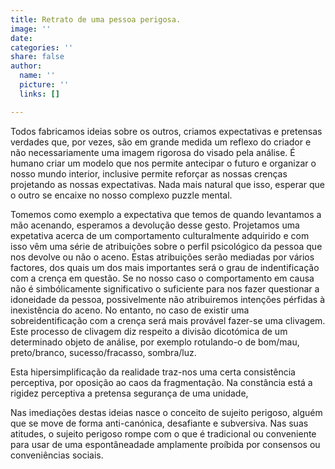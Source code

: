 ```yaml
---
title: Retrato de uma pessoa perigosa.
image: ''
date: 
categories: ''
share: false
author:
  name: ''
  picture: ''
  links: []

---
```

Todos fabricamos ideias sobre os outros, criamos expectativas e pretensas verdades que, por vezes, são em grande medida um reflexo do criador e não necessariamente uma imagem rigorosa do visado pela análise.  É humano criar um modelo que nos permite antecipar o futuro e organizar o nosso mundo interior, inclusive permite reforçar as nossas crenças projetando  as nossas expectativas. Nada mais natural que isso, esperar que o outro se encaixe no nosso complexo puzzle mental. 

Tomemos como exemplo a expectativa que temos de quando levantamos a mão acenando, esperamos a devolução desse gesto. Projetamos uma expetativa acerca de um comportamento culturalmente adquirido e com isso vêm uma série de atribuições sobre o perfil psicológico da pessoa que nos devolve ou não o aceno. Estas atribuições serão mediadas por vários factores, dos quais um dos mais importantes será o grau de indentificação com a crença em questão. Se no nosso caso o comportamento em causa não é simbólicamente significativo o suficiente para nos fazer questionar a idoneidade da pessoa, possivelmente não atribuiremos intenções pérfidas à inexistência do aceno. No entanto, no caso de existir uma sobreidentificação com a crença será mais provável fazer-se uma clivagem. Este processo de clivagem diz respeito a divisão dicotómica de um determinado objeto de análise, por exemplo rotulando-o de bom/mau, preto/branco, sucesso/fracasso, sombra/luz.

Esta hipersimplificação da realidade traz-nos uma certa consistência perceptiva, por oposição ao caos da fragmentação. Na constância está a rigidez perceptiva a pretensa segurança de uma unidade, 

Nas imediações destas ideias nasce o conceito de sujeito perigoso, alguém que se move de forma anti-canónica, desafiante e subversiva. Nas suas atitudes, o sujeito perigoso rompe com o que é tradicional ou conveniente para usar de uma espontâneadade amplamente proíbida por consensos ou conveniências sociais. 